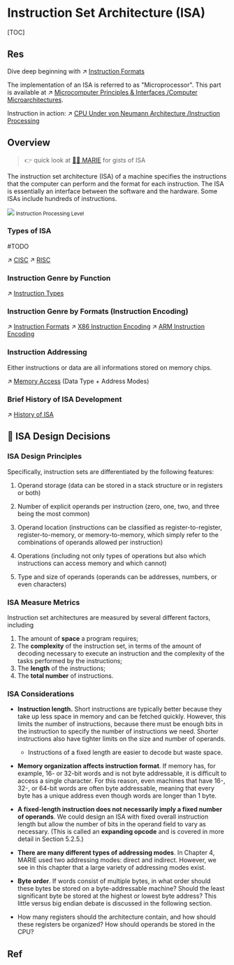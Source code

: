# Instruction Set Architecture (ISA)

[TOC]



## Res
Dive deep beginning with ↗ [Instruction Formats](📌%20ISA%20Basics/Instruction%20Formats.md)

The implementation of an ISA is referred to as "Microprocessor". This part is available at ↗ [Microcomputer Principles & Interfaces /Computer Microarchitectures](../../Microcomputer%20Principles%20&%20Interfaces/Computer%20Microarchitectures/Computer%20Microarchitectures.md).

Instruction in action: ↗ [CPU Under von Neumann Architecture /Instruction Processing](../🧝🏻‍♀️%20von%20Neumann%20Based%20Microarchitecture/Processor/Instruction%20Processing/Instruction%20Processing.md)



## Overview
> 👉 quick look at [👧🏽 MARIE](../🧝🏻‍♀️%20von%20Neumann%20Based%20Microarchitecture/👧🏽%20MARIE.md) for gists of ISA

The instruction set architecture (ISA) of a machine specifies the instructions that the computer can perform and the format for each instruction. The ISA is essentially an interface between the software and the hardware. Some ISAs include hundreds of instructions.

![](../../../../../../../Assets/Pics/Screenshot%202023-03-21%20at%209.12.25%20PM.png)
<small>Instruction Processing Level</small>


### Types of ISA
#TODO 

↗ [CISC](CISC/CISC.md)
↗ [RISC](RISC/RISC.md)


### Instruction Genre by Function
↗ [Instruction Types](📌%20ISA%20Basics/Instruction%20Types.md)


### Instruction Genre by Formats (Instruction Encoding)
↗ [Instruction Formats](📌%20ISA%20Basics/Instruction%20Formats.md)
↗ [X86 Instruction Encoding](CISC/X86/X86%20Instruction%20Encoding.md)
↗ [ARM Instruction Encoding](RISC/ARM/ARM%20Instruction%20Encoding.md)


### Instruction Addressing
Either instructions or data are all informations stored on memory chips.

↗ [Memory Access](../🧝🏻‍♀️%20von%20Neumann%20Based%20Microarchitecture/Memory/Memory%20Access.md) (Data Type + Address Modes)


### Brief History of ISA Development
↗ [History of ISA](History%20of%20ISA.md)



## 🎨 ISA Design Decisions
### ISA Design Principles
Specifically, instruction sets are differentiated by the following features:
1. Operand storage (data can be stored in a stack structure or in registers or both)

2. Number of explicit operands per instruction (zero, one, two, and three being the most common)

3. Operand location (instructions can be classified as register-to-register, register-to-memory, or memory-to-memory, which simply refer to the combinations of operands allowed per instruction)

4. Operations (including not only types of operations but also which instructions can access memory and which cannot)

5. Type and size of operands (operands can be addresses, numbers, or even characters)


### ISA Measure Metrics
Instruction set architectures are measured by several different factors, including 
1. The amount of **space** a program requires;
2. The **complexity** of the instruction set, in terms of the amount of decoding necessary to execute an instruction and the complexity of the tasks performed by the instructions;
3. The **length** of the instructions;
4. The **total number** of instructions.


### ISA Considerations
- **Instruction length.** Short instructions are typically better because they take up less space in memory and can be fetched quickly. However, this limits the number of instructions, because there must be enough bits in the instruction to specify the number of instructions we need. Shorter instructions also have tighter limits on the size and number of operands.
	- Instructions of a fixed length are easier to decode but waste space.

- **Memory organization affects instruction format**. If memory has, for example, 16- or 32-bit words and is not byte addressable, it is difficult to access a single character. For this reason, even machines that have 16-, 32-, or 64-bit words are often byte addressable, meaning that every byte has a unique address even though words are longer than 1 byte.

- **A fixed-length instruction does not necessarily imply a fixed number of operands**. We could design an ISA with fixed overall instruction length but allow the number of bits in the operand field to vary as necessary. (This is called an **expanding opcode** and is covered in more detail in Section 5.2.5.)

- **There are many different types of addressing modes**. In Chapter 4, MARIE used two addressing modes: direct and indirect. However, we see in this chapter that a large variety of addressing modes exist.

- **Byte order**. If words consist of multiple bytes, in what order should these bytes be stored on a byte-addressable machine? Should the least significant byte be stored at the highest or lowest byte address? This little versus big endian debate is discussed in the following section.

- How many registers should the architecture contain, and how should these registers be organized? How should operands be stored in the CPU?



## Ref
[Intel和AMD 与 x86，ARM，MIPS有什么区别？ - 零度君的回答 - 知乎]: https://www.zhihu.com/question/63627218/answer/211243489

[Instructions in ISA and microinstructions?]: https://softwareengineering.stackexchange.com/questions/273870/instructions-in-isa-and-microinstructions

[Comparison of instruction set architectures]: https://en.wikipedia.org/wiki/Comparison_of_instruction_set_architectures

